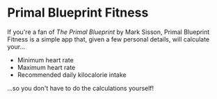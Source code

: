 # Primal Blueprint Fitness

If you're a fan of *The Primal Blueprint* by Mark Sisson, Primal Blueprint Fitness is a simple app that, given a few personal details, will calculate your...

* Minimum heart rate
* Maximum heart rate
* Recommended daily kilocalorie intake

...so you don't have to do the calculations yourself!
